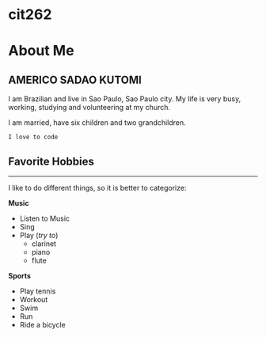 # cit262
About Me
========

AMERICO SADAO KUTOMI
--------------------

I am Brazilian and live in Sao Paulo, Sao Paulo city. My life is very busy, working,  studying and volunteering at my church.

I am married, have six children and two grandchildren. 

`I love to code`

## Favorite Hobbies
---
I like to do different things, so it is better to categorize:

**Music**
* Listen to Music
* Sing
* Play (_try to_)
    * clarinet
    * piano
    * flute

**Sports**
* Play tennis
* Workout
* Swim
* Run
* Ride a bicycle
